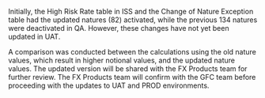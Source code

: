 Initially, the High Risk Rate table in ISS and the Change of Nature Exception table had the updated natures (82) activated, while the previous 134 natures were deactivated in QA. However, these changes have not yet been updated in UAT.

A comparison was conducted between the calculations using the old nature values, which result in higher notional values, and the updated nature values. The updated version will be shared with the FX Products team for further review. The FX Products team will confirm with the GFC team before proceeding with the updates to UAT and PROD environments.